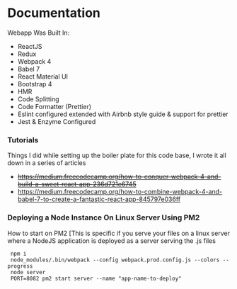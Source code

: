 # Documentation

Webapp Was Built In:

 * ReactJS
 * Redux
 * Webpack 4 
 * Babel 7
 * React Material UI
 * Bootstrap 4 
 * HMR
 * Code Splitting
 * Code Formatter (Prettier)
 * Eslint configured extended with Airbnb style guide & support for prettier
 * Jest & Enzyme Configured


### Tutorials

Things I did while setting up the boiler plate for this code base, I wrote it all down in a series of articles

* <del>https://medium.freecodecamp.org/how-to-conquer-webpack-4-and-build-a-sweet-react-app-236d721e6745</del>
* https://medium.freecodecamp.org/how-to-combine-webpack-4-and-babel-7-to-create-a-fantastic-react-app-845797e036ff


### Deploying a Node Instance On Linux Server Using PM2

 How to start on PM2 [This is specific if you serve your files on a linux server where a NodeJS application is deployed as a server serving the .js files

```
 npm i
 node_modules/.bin/webpack --config webpack.prod.config.js --colors --progress
 node server
 PORT=8082 pm2 start server --name "app-name-to-deploy"
```